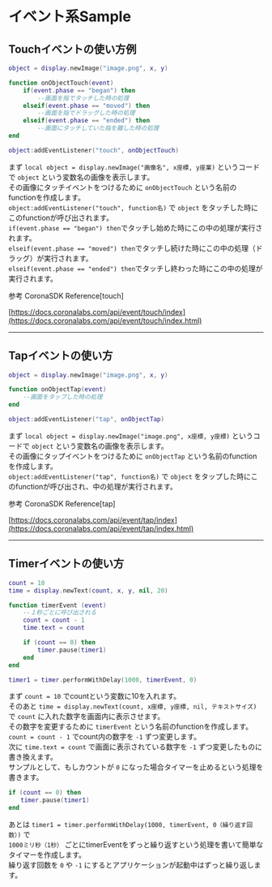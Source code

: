 # イベント系Sample
## Touchイベントの使い方例

```lua
object = display.newImage("image.png", x, y)

function onObjectTouch(event)
    if(event.phase == "began") then
        --画面を指でタッチした時の処理
    elseif(event.phase == "moved") then
        --画面を指でドラッグした時の処理
    elseif(event.phase == "ended") then
        --画面にタッチしていた指を離した時の処理
end

object:addEventListener("touch", onObjectTouch)
```

まず `local object = display.newImage("画像名", x座標, y座業)` というコードで `object` という変数名の画像を表示します。  
その画像にタッチイベントをつけるために `onObjectTouch` という名前のfunctionを作成します。  
`object:addEventListener("touch", function名)` で `object` をタッチした時にこのfunctionが呼び出されます。  
`if(event.phase == "began") then`でタッチし始めた時にこの中の処理が実行されます。  
`elseif(event.phase == "moved") then`でタッチし続けた時にこの中の処理（ドラッグ）が実行されます。  
`elseif(event.phase == "ended") then`でタッチし終わった時にこの中の処理が実行されます。

参考
CoronaSDK Reference[touch]

[https://docs.coronalabs.com/api/event/touch/index](https://docs.coronalabs.com/api/event/touch/index.html)


- - -

## Tapイベントの使い方

```lua
object = display.newImage("image.png", x, y)

function onObjectTap(event)
    --画面をタップした時の処理
end

object:addEventListener("tap", onObjectTap)
```

まず `local object = display.newImage("image.png", x座標, y座標)` というコードで `object` という変数名の画像を表示します。  
その画像にタップイベントをつけるために `onObjectTap` という名前のfunctionを作成します。  
`object:addEventListener("tap", function名)` で `object` をタップした時にこのfunctionが呼び出され、中の処理が実行されます。  

参考
CoronaSDK Reference[tap]

[https://docs.coronalabs.com/api/event/tap/index](https://docs.coronalabs.com/api/event/tap/index.html)


- - -

## Timerイベントの使い方

```lua
count = 10
time = display.newText(count, x, y, nil, 20)

function timerEvent (event)
    --１秒ごとに呼び出される
    count = count - 1
    time.text = count

    if (count == 0) then
        timer.pause(timer1)
    end
end

timer1 = timer.performWithDelay(1000, timerEvent, 0)
```

まず `count = 10` でcountという変数に10を入れます。  
そのあと `time = display.newText(count, x座標, y座標, nil, テキストサイズ)` で `count` に入れた数字を画面内に表示させます。  
その数字を変更するために `timerEvent` という名前のfunctionを作成します。  
`count = count - 1` でcount内の数字を `-1` ずつ変更します。  
次に `time.text = count` で画面に表示されている数字を `-1` ずつ変更したものに書き換えます。  
サンプルとして、もしカウントが `0` になった場合タイマーを止めるという処理を書きます。    

```lua
if (count == 0) then  
　　timer.pause(timer1)  
end
```

あとは `timer1 = timer.performWithDelay(1000, timerEvent, 0（繰り返す回数）)` で  
`1000ミリ秒（1秒）` ごとにtimerEventをずっと繰り返すという処理を書いて簡単なタイマーを作成します。  
繰り返す回数を `0` や `-1` にするとアプリケーションが起動中はずっと繰り返します。  
